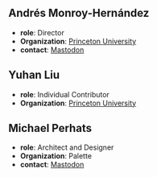 ## Andrés Monroy-Hernández 
- **role**: Director 
- **Organization**: [Princeton University](https://hci.princeton.edu/) 
- **contact**: [Mastodon](https://hci.social/@andresmh)

## Yuhan Liu
- **role**: Individual Contributor
- **Organization**: [Princeton University](https://hci.princeton.edu/) 

## Michael Perhats
- **role**: Architect and Designer
- **Organization**: Palette
- **contact**: [Mastodon](https://hci.social/@perhats)